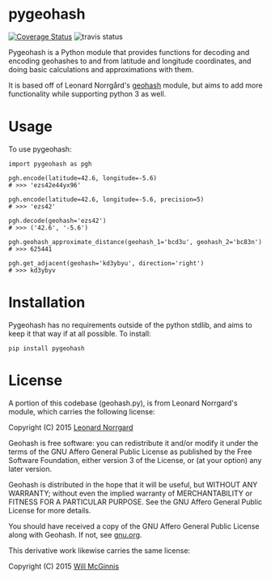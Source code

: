 pygeohash
=========

[![Coverage Status](https://coveralls.io/repos/wdm0006/pygeohash/badge.svg?branch=master&service=github)](https://coveralls.io/github/wdm0006/pygeohash?branch=master)  ![travis status](https://travis-ci.org/wdm0006/pygeohash.svg?branch=master) 

Pygeohash is a Python module that provides functions for decoding and encoding geohashes to and from latitude and 
longitude coordinates, and doing basic calculations and approximations with them.

It is based off of Leonard Norrgård's [geohash](https://github.com/vinsci/geohash) module, but aims to add more 
functionality while supporting python 3 as well.


Usage
=====

To use pygeohash:

    import pygeohash as pgh
    
    pgh.encode(latitude=42.6, longitude=-5.6)
    # >>> 'ezs42e44yx96'
    
    pgh.encode(latitude=42.6, longitude=-5.6, precision=5)
    # >>> 'ezs42'
    
    pgh.decode(geohash='ezs42')
    # >>> ('42.6', '-5.6')
    
    pgh.geohash_approximate_distance(geohash_1='bcd3u', geohash_2='bc83n')
    # >>> 625441
	
    pgh.get_adjacent(geohash='kd3ybyu', direction='right')
    # >>> kd3ybyv

Installation
============

Pygeohash has no requirements outside of the python stdlib, and aims to keep it that way if at all possible. To install:

    pip install pygeohash
   
License
========

A portion of this codebase (geohash.py), is from Leonard Norrgard's module, which carries the following license:

Copyright (C) 2015 [Leonard Norrgard](leonard.norrgard@gmail.com)

Geohash is free software: you can redistribute it and/or modify it
under the terms of the GNU Affero General Public License as published
by the Free Software Foundation, either version 3 of the License, or
(at your option) any later version.

Geohash is distributed in the hope that it will be useful, but WITHOUT
ANY WARRANTY; without even the implied warranty of MERCHANTABILITY or
FITNESS FOR A PARTICULAR PURPOSE.  See the GNU Affero General Public
License for more details.

You should have received a copy of the GNU Affero General Public
License along with Geohash.  If not, see
[gnu.org](http://www.gnu.org/licenses/).

This derivative work likewise carries the same license:

Copyright (C) 2015 [Will McGinnis](will@pedalwrencher.com)
